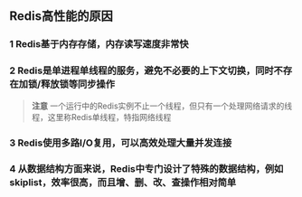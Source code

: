 ## Redis高性能的原因

### 1 Redis基于内存存储，内存读写速度非常快

### 2 Redis是单进程单线程的服务，避免不必要的上下文切换，同时不存在加锁/释放锁等同步操作

> **注意** 一个运行中的Redis实例不止一个线程，但只有一个处理网络请求的线程，这里称Redis单线程，特指网络线程

### 3 Redis使用多路I/O复用，可以高效处理大量并发连接

### 4 从数据结构方面来说，Redis中专门设计了特殊的数据结构，例如skiplist，效率很高，而且增、删、改、查操作相对简单



